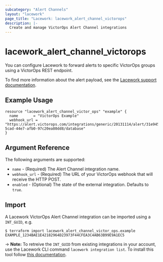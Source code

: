 ```yaml
---
subcategory: "Alert Channels"
layout: "lacework"
page_title: "Lacework: lacework_alert_channel_victorops"
description: |-
  Create and manage VictorOps Alert Channel integrations
---
```


# lacework\_alert\_channel\_victorops

You can configure Lacework to forward alerts to specific VictorOps groups using a VictorOps REST endpoint.

To find more information about the alert payload, see the [Lacework support documentation](https://support.lacework.com/hc/en-us/articles/360005916533-VictorOps).

## Example Usage

```hcl
resource "lacework_alert_channel_victor_ops" "example" {
  name       = "VictorOps Example"
  webhook_url = "https://alert.victorops.com/integrations/generic/20131114/alert/31e945ee-5cad-44e7-afb0-97c20ea80dd8/database"
}
```

## Argument Reference

The following arguments are supported:

* `name` - (Required) The Alert Channel integration name.
* `webhook_url` - (Required) The URL of your VictorOps webhook that will receive the HTTP POST.
* `enabled` - (Optional) The state of the external integration. Defaults to `true`.

## Import

A Lacework VictorOps Alert Channel integration can be imported using a `INT_GUID`, e.g.

```
$ terraform import lacework_alert_channel_victor_ops.example EXAMPLE_1234BAE1E42182964D23973F44CFEA3C4AB63B99E9A1EC5
```
-> **Note:** To retreive the `INT_GUID` from existing integrations in your account, use the
	Lacework CLI command `lacework integration list`. To install this tool follow
	[this documentation](https://github.com/lacework/go-sdk/wiki/CLI-Documentation#installation).

